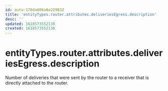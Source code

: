 ```yaml
---
id: auto-178da806a0a229832
title: 'entityTypes.router.attributes.deliveriesEgress.description'
desc: ''
updated: 1618573552138
created: 1618573552138
---
```

# entityTypes.router.attributes.deliveriesEgress.description

Number of deliveries that were sent by the router to a receiver that is directly attached to the router.